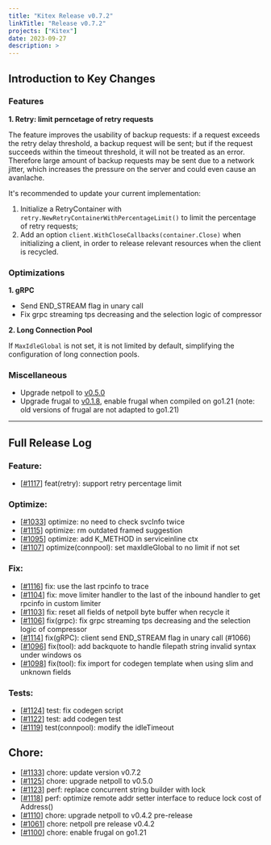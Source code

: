 ```yaml
---
title: "Kitex Release v0.7.2"
linkTitle: "Release v0.7.2"
projects: ["Kitex"]
date: 2023-09-27
description: >
---
```

## **Introduction to Key Changes**

### Features

**1. Retry: limit perncetage of retry requests**

The feature improves the usability of backup requests: if a request exceeds the retry delay threshold, a backup request will be sent; but if the request succeeds within the timeout threshold, it will not be treated as an error. Therefore large amount of backup requests may be sent due to a network jitter, which increases the pressure on the server and could even cause an avanlache.

It's recommended to update your current implementation:

1. Initialize a RetryContainer with `retry.NewRetryContainerWithPercentageLimit()` to limit the percentage of retry requests;
2. Add an option `client.WithCloseCallbacks(container.Close)` when initializing a client, in order to release relevant resources when the client is recycled.


### Optimizations

**1. gRPC**

- Send END_STREAM flag in unary call
- Fix grpc streaming tps decreasing and the selection logic of compressor

**2. Long Connection Pool**

If `MaxIdleGlobal` is not set, it is not limited by default, simplifying the configuration of long connection pools.

### Miscellaneous

- Upgrade netpoll to [v0.5.0](https://github.com/cloudwego/netpoll/releases/tag/v0.5.0)
- Upgrade frugal to [v0.1.8](https://github.com/cloudwego/frugal/releases/tag/v0.1.8), enable frugal when compiled on go1.21 (note: old versions of frugal are not adapted to go1.21)


----

## Full Release Log

### Feature:
- [[#1117](https://github.com/cloudwego/kitex/pull/1117)] feat(retry): support retry percentage limit
### Optimize:
- [[#1033](https://github.com/cloudwego/kitex/pull/1033)] optimize: no need to check svcInfo twice
- [[#1115](https://github.com/cloudwego/kitex/pull/1115)] optimize: rm outdated framed suggestion
- [[#1095](https://github.com/cloudwego/kitex/pull/1095)] optimize: add K_METHOD in serviceinline ctx
- [[#1107](https://github.com/cloudwego/kitex/pull/1107)] optimize(connpool): set maxIdleGlobal to no limit if not set
### Fix:
- [[#1116](https://github.com/cloudwego/kitex/pull/1116)] fix: use the last rpcinfo to trace
- [[#1104](https://github.com/cloudwego/kitex/pull/1104)] fix: move limiter handler to the last of the inbound handler to get rpcinfo in custom limiter
- [[#1103](https://github.com/cloudwego/kitex/pull/1103)] fix: reset all fields of netpoll byte buffer when recycle it
- [[#1106](https://github.com/cloudwego/kitex/pull/1106)] fix(grpc): fix grpc streaming tps decreasing and the selection logic of compressor
- [[#1114](https://github.com/cloudwego/kitex/pull/1114)] fix(gRPC): client send END_STREAM flag in unary call (#1066)
- [[#1096](https://github.com/cloudwego/kitex/pull/1096)] fix(tool): add backquote to handle filepath string invalid syntax under windows os
- [[#1098](https://github.com/cloudwego/kitex/pull/1098)] fix(tool): fix import for codegen template when using slim and unknown fields

### Tests:
- [[#1124](https://github.com/cloudwego/kitex/pull/1124)] test: fix codegen script
- [[#1122](https://github.com/cloudwego/kitex/pull/1122)] test: add codegen test
- [[#1119](https://github.com/cloudwego/kitex/pull/1119)] test(connpool): modify the idleTimeout

## Chore:
- [[#1133](https://github.com/cloudwego/kitex/pull/1133)] chore: update version v0.7.2
- [[#1125](https://github.com/cloudwego/kitex/pull/1125)] chore: upgrade netpoll to v0.5.0
- [[#1123](https://github.com/cloudwego/kitex/pull/1123)] perf: replace concurrent string builder with lock
- [[#1118](https://github.com/cloudwego/kitex/pull/1118)] perf: optimize remote addr setter interface to reduce lock cost of Address()
- [[#1110](https://github.com/cloudwego/kitex/pull/1110)] chore: upgrade netpoll to v0.4.2 pre-release
- [[#1061](https://github.com/cloudwego/kitex/pull/1061)] chore: netpoll pre release v0.4.2
- [[#1100](https://github.com/cloudwego/kitex/pull/1100)] chore: enable frugal on go1.21